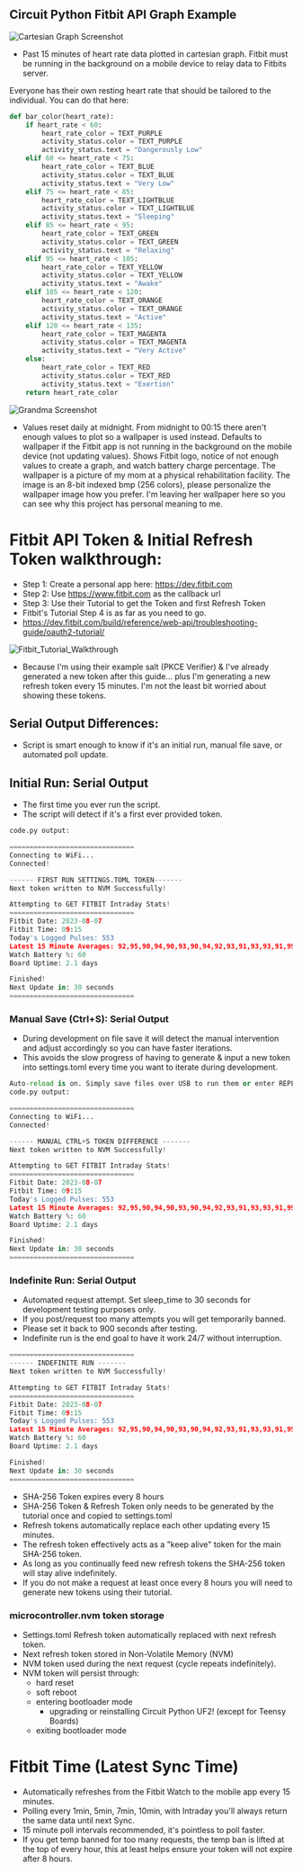 ## Circuit Python Fitbit API Graph Example

![Cartesian Graph Screenshot](https://raw.githubusercontent.com/DJDevon3/My_Circuit_Python_Projects/main/Boards/espressif/Unexpected%20Maker%20Feather%20S3/3.5%20TFT%20Featherwing/Fitbit%20API%20Graph/screenshots/Relaxing.bmp)
- Past 15 minutes of heart rate data plotted in cartesian graph. Fitbit must be running in the background on a mobile device to relay data to Fitbits server.

Everyone has their own resting heart rate that should be tailored to the individual.  You can do that here:
```py
def bar_color(heart_rate):
    if heart_rate < 60:
        heart_rate_color = TEXT_PURPLE
        activity_status.color = TEXT_PURPLE
        activity_status.text = "Dangerously Low"
    elif 60 <= heart_rate < 75:
        heart_rate_color = TEXT_BLUE
        activity_status.color = TEXT_BLUE
        activity_status.text = "Very Low"
    elif 75 <= heart_rate < 85:
        heart_rate_color = TEXT_LIGHTBLUE
        activity_status.color = TEXT_LIGHTBLUE
        activity_status.text = "Sleeping"
    elif 85 <= heart_rate < 95:
        heart_rate_color = TEXT_GREEN
        activity_status.color = TEXT_GREEN
        activity_status.text = "Relaxing"
    elif 95 <= heart_rate < 105:
        heart_rate_color = TEXT_YELLOW
        activity_status.color = TEXT_YELLOW
        activity_status.text = "Awake"
    elif 105 <= heart_rate < 120:
        heart_rate_color = TEXT_ORANGE
        activity_status.color = TEXT_ORANGE
        activity_status.text = "Active"
    elif 120 <= heart_rate < 135:
        heart_rate_color = TEXT_MAGENTA
        activity_status.color = TEXT_MAGENTA
        activity_status.text = "Very Active"
    else:
        heart_rate_color = TEXT_RED
        activity_status.color = TEXT_RED
        activity_status.text = "Exertion"
    return heart_rate_color
```

![Grandma Screenshot](https://raw.githubusercontent.com/DJDevon3/My_Circuit_Python_Projects/main/Boards/espressif/Unexpected%20Maker%20Feather%20S3/3.5%20TFT%20Featherwing/Fitbit%20API%20Graph/screenshots/Grandma.bmp)
- Values reset daily at midnight. From midnight to 00:15 there aren't enough values to plot so a wallpaper is used instead. Defaults to wallpaper if the Fitbit app is not running in the background on the mobile device (not updating values). Shows Fitbit logo, notice of not enough values to create a graph, and watch battery charge percentage. The wallpaper is a picture of my mom at a physical rehabilitation facility. The image is an 8-bit indexed bmp (256 colors), please personalize the wallpaper image how you prefer. I'm leaving her wallpaper here so you can see why this project has personal meaning to me.

# Fitbit API Token & Initial Refresh Token walkthrough:
- Step 1: Create a personal app here: https://dev.fitbit.com
- Step 2: Use https://www.fitbit.com as the callback url
- Step 3: Use their Tutorial to get the Token and first Refresh Token
- Fitbit's Tutorial Step 4 is as far as you need to go.
- https://dev.fitbit.com/build/reference/web-api/troubleshooting-guide/oauth2-tutorial/
  
![Fitbit_Tutorial_Walkthrough](https://github.com/DJDevon3/My_Circuit_Python_Projects/assets/49322231/f70ec67f-d06d-4d6f-9823-934fb3936fd9)


- Because I'm using their example salt (PKCE Verifier) & I've already generated a new token after this guide... plus I'm generating a new refresh token every 15 minutes. I'm not the least bit worried about showing these tokens. 

## Serial Output Differences:
- Script is smart enough to know if it's an initial run, manual file save, or automated poll update.

## Initial Run: Serial Output
- The first time you ever run the script.
- The script will detect if it's a first ever provided token.
```py
code.py output:

===============================
Connecting to WiFi...
Connected!

------ FIRST RUN SETTINGS.TOML TOKEN-------
Next token written to NVM Successfully!

Attempting to GET FITBIT Intraday Stats!
===============================
Fitbit Date: 2023-08-07
Fitbit Time: 09:15
Today's Logged Pulses: 553
Latest 15 Minute Averages: 92,95,90,94,90,93,90,94,92,93,91,93,93,91,99
Watch Battery %: 60
Board Uptime: 2.1 days

Finished!
Next Update in: 30 seconds
===============================
```

### Manual Save (Ctrl+S): Serial Output
- During development on file save it will detect the manual intervention and adjust accordingly so you can have faster iterations.
- This avoids the slow progress of having to generate & input a new token into settings.toml every time you want to iterate during development.
```py
Auto-reload is on. Simply save files over USB to run them or enter REPL to disable.
code.py output:

===============================
Connecting to WiFi...
Connected!

------ MANUAL CTRL+S TOKEN DIFFERENCE -------
Next token written to NVM Successfully!

Attempting to GET FITBIT Intraday Stats!
===============================
Fitbit Date: 2023-08-07
Fitbit Time: 09:15
Today's Logged Pulses: 553
Latest 15 Minute Averages: 92,95,90,94,90,93,90,94,92,93,91,93,93,91,99
Watch Battery %: 60
Board Uptime: 2.1 days

Finished!
Next Update in: 30 seconds
===============================
```
### Indefinite Run: Serial Output
- Automated request attempt. Set sleep_time to 30 seconds for development testing purposes only.
- If you post/request too many attempts you will get temporarily banned. 
- Please set it back to 900 seconds after testing.
- Indefinite run is the end goal to have it work 24/7 without interruption.
```py
===============================
------ INDEFINITE RUN -------
Next token written to NVM Successfully!

Attempting to GET FITBIT Intraday Stats!
===============================
Fitbit Date: 2023-08-07
Fitbit Time: 09:15
Today's Logged Pulses: 553
Latest 15 Minute Averages: 92,95,90,94,90,93,90,94,92,93,91,93,93,91,99
Watch Battery %: 60
Board Uptime: 2.1 days

Finished!
Next Update in: 30 seconds
===============================
```

- SHA-256 Token expires every 8 hours
- SHA-256 Token & Refresh Token only needs to be generated by the tutorial once and copied to settings.toml
- Refresh tokens automatically replace each other updating every 15 minutes.
- The refresh token effectively acts as a "keep alive" token for the main SHA-256 token.
- As long as you continually feed new refresh tokens the SHA-256 token will stay alive indefinitely.
- If you do not make a request at least once every 8 hours you will need to generate new tokens using their tutorial.
  
### microcontroller.nvm token storage
- Settings.toml Refresh token automatically replaced with next refresh token.
- Next refresh token stored in Non-Volatile Memory (NVM)
- NVM token used during the next request (cycle repeats indefinitely).
- NVM token will persist through:
  - hard reset
  - soft reboot
  - entering bootloader mode
    - upgrading or reinstalling Circuit Python UF2! (except for Teensy Boards)
  - exiting bootloader mode

# Fitbit Time (Latest Sync Time)
- Automatically refreshes from the Fitbit Watch to the mobile app every 15 minutes.
- Polling every 1min, 5min, 7min, 10min, with Intraday you'll always return the same data until next Sync.
- 15 minute poll intervals recommended, it's pointless to poll faster.
- If you get temp banned for too many requests, the temp ban is lifted at the top of every hour, this at least helps ensure your token will not expire after 8 hours.
